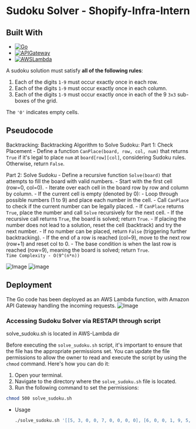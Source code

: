 # Sudoku Solver - Shopify-Infra-Intern

## Built With

* [![Go][Go-logo]][Go-url]
* [![APIGateway][AWS-API-Gateway-logo]][AWS-API-Gateway-url]
* [![AWSLambda][AWS-Lambda-logo]][AWS-Lambda-URL]

A sudoku solution must satisfy **all of the following rules**:

1.  Each of the digits `1-9` must occur exactly once in each row.
2.  Each of the digits `1-9` must occur exactly once in each column.
3.  Each of the digits `1-9` must occur exactly once in each of the 9 `3x3` sub-boxes of the grid.

The `'0'` indicates empty cells.

## Pseudocode

Backtracking:
Backtracking Algorithm to Solve Sudoku:
  Part 1: Check Placement
    - Define a function `CanPlace(board, row, col, num)` that returns `True` if it's legal to place `num` at `board[row][col]`, considering Sudoku rules. Otherwise, return `False`.

  Part 2: Solve Sudoku
    - Define a recursive function `Solve(board)` that attempts to fill the board with valid numbers.
    - Start with the first cell (row=0, col=0).
    - Iterate over each cell in the board row by row and column by column.
      - If the current cell is empty (denoted by 0):
        - Loop through possible numbers (1 to 9) and place each number in the cell.
        - Call `CanPlace` to check if the current number can be legally placed.
        - If `CanPlace` returns `True`, place the number and call `Solve` recursively for the next cell.
        - If the recursive call returns `True`, the board is solved; return `True`.
        - If placing the number does not lead to a solution, reset the cell (backtrack) and try the next number.
      - If no number can be placed, return `False` (triggering further backtracking).
    - If the end of a row is reached (col=9), move to the next row (row+1) and reset col to 0.
    - The base condition is when the last row is reached (row=9), meaning the board is solved; return `True`.
    <br>
`Time Complexity - O(9^(n*n))`
     
![Image](https://i.imgur.com/jXDkaEX.jpg)
![image](https://i.imgur.com/cqbF8rV.jpg)


## Deployment
The Go code has been deployed as an AWS Lambda function, with Amazon API Gateway handling the incoming requests.
  ![Image](https://i.imgur.com/iT2rHE8.png)

### Accessing Sudoku Solver via RESTAPI through script

solve_sudoku.sh is located in AWS-Lambda dir

Before executing the `solve_sudoku.sh` script, it's important to ensure that the file has the appropriate permissions set. You can update the file permissions to allow the owner to read and execute the script by using the `chmod` command. Here's how you can do it:

1. Open your terminal.
2. Navigate to the directory where the `solve_sudoku.sh` file is located.
3. Run the following command to set the permissions:

```bash
chmod 500 solve_sudoku.sh
  ```
* Usage
  ```sh
  ./solve_sudoku.sh '[[5, 3, 0, 0, 7, 0, 0, 0, 0], [6, 0, 0, 1, 9, 5, 0, 0, 0], ...]
  ```
  
[AWS-logo]: https://img.shields.io/badge/AWS-232F3E?style=for-the-badge&logo=amazon-aws&logoColor=white
[AWS-url]: https://aws.amazon.com/

[Go-logo]: https://img.shields.io/badge/Go-00ADD8?style=for-the-badge&logo=go&logoColor=white
[Go-url]: https://www.terraform.io/](https://go.dev/)https://go.dev/

[AWS-API-Gateway-logo]: https://img.shields.io/badge/AWS_API_Gateway-232F3E?style=for-the-badge&logo=amazon-aws&logoColor=white
[AWS-API-Gateway-url]: https://aws.amazon.com/api-gateway/

[AWS-Lambda-logo]: https://img.shields.io/badge/AWS_Lambda-232F3E?style=for-the-badge&logo=amazon-aws&logoColor=white
[AWS-Lambda-url]: https://aws.amazon.com/lambda/

